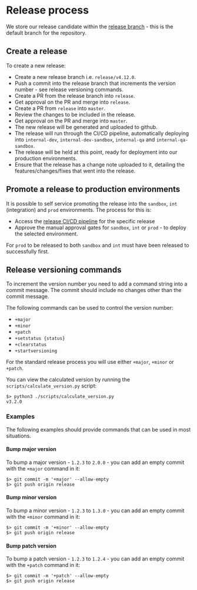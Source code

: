 # Release process

We store our release candidate within the [release branch](https://github.com/NHSDigital/communications-manager-api) - this is the default branch for the repository.

## Create a release

To create a new release:

* Create a new release branch i.e. `release/v4.12.0`.
* Push a commit into the release branch that increments the version number - see release versioning commands.
* Create a PR from the release branch into `release`.
* Get approval on the PR and merge into `release`.
* Create a PR from `release` into `master`.
* Review the changes to be included in the release.
* Get approval on the PR and merge into `master`.
* The new release will be generated and uploaded to github.
* The release will run through the CI/CD pipeline, automatically deploying into `internal-dev`, `internal-dev-sandbox`, `internal-qa` and `internal-qa-sandbox`.
* The release will be held at this point, ready for deployment into our production environments.
* Ensure that the release has a change note uploaded to it, detailing the features/changes/fixes that went into the release.

## Promote a release to production environments

It is possible to self service promoting the release into the `sandbox`, `int` (integration) and `prod` environments. The process for this is:

* Access the [release CI/CD pipeline](https://dev.azure.com/NHSD-APIM/API%20Platform/_build?definitionId=620) for the specific release
* Approve the manual approval gates for `sandbox`, `int` or `prod` - to deploy the selected environment.

For `prod` to be released to both `sandbox` and `int` must have been released to successfully first.

## Release versioning commands

To increment the version number you need to add a command string into a commit message. The commit should include no changes other than the commit message.

The following commands can be used to control the version number:

* `+major`
* `+minor`
* `+patch`
* `+setstatus {status}`
* `+clearstatus`
* `+startversioning`

For the standard release process you will use either `+major`, `+minor` or `+patch`.

You can view the calculated version by running the `scripts/calculate_version.py` script:

```
$> python3 ./scripts/calculate_version.py
v3.2.0
```

### Examples

The following examples should provide commands that can be used in most situations.

#### Bump major version

To bump a major version - `1.2.3` to `2.0.0` - you can add an empty commit with the `+major` command in it:

```
$> git commit -m '+major' --allow-empty
$> git push origin release
```

#### Bump minor version

To bump a minor version - `1.2.3` to `1.3.0` - you can add an empty commit with the `+minor` command in it:

```
$> git commit -m '+minor' --allow-empty
$> git push origin release
```

#### Bump patch version

To bump a patch version - `1.2.3` to `1.2.4` - you can add an empty commit with the `+patch` command in it:

```
$> git commit -m '+patch' --allow-empty
$> git push origin release
```
